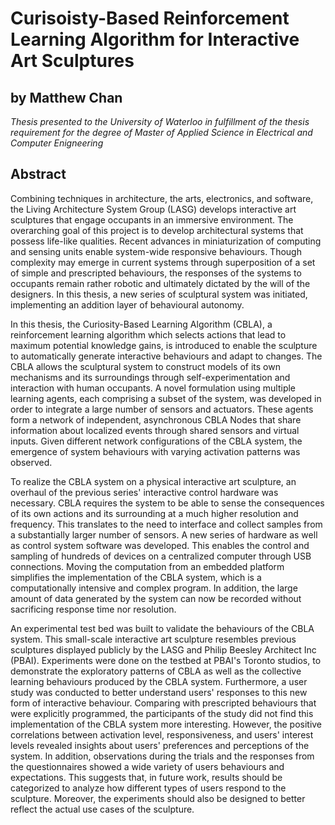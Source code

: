 
# Curisoisty-Based Reinforcement Learning Algorithm for Interactive Art Sculptures

## by Matthew Chan
*Thesis presented to the University of Waterloo in fulfillment of the thesis requirement for the degree of Master of Applied Science in Electrical and Computer Enigneering*


## Abstract

Combining techniques in architecture, the arts, electronics, and software, the Living Architecture System Group (LASG) develops interactive art sculptures that engage occupants in an immersive environment. The overarching goal of this project is to develop architectural systems that possess life-like qualities. Recent advances in miniaturization of computing and sensing units enable system-wide responsive behaviours. Though complexity may emerge in current systems through superposition of a set of simple and prescripted behaviours, the responses of the systems to occupants remain rather robotic and ultimately dictated by the will of the designers. In this thesis, a new series of sculptural system was initiated, implementing an addition layer of behavioural autonomy.  

In this thesis, the Curiosity-Based Learning Algorithm (CBLA), a reinforcement learning algorithm which selects actions that lead to maximum potential knowledge gains, is introduced to enable the sculpture to automatically generate interactive behaviours and adapt to changes. The CBLA allows the sculptural system to construct models of its own mechanisms and its surroundings through self-experimentation and interaction with human occupants. A novel formulation using multiple learning agents, each comprising a subset of the system, was developed in order to integrate a large number of sensors and actuators. These agents form a network of independent, asynchronous CBLA Nodes that share information about localized events through shared sensors and virtual inputs. Given different network configurations of the CBLA system, the emergence of system behaviours with varying activation patterns was observed.

To realize the CBLA system on a physical interactive art sculpture, an overhaul of the previous series' interactive control hardware was necessary. CBLA requires the system to be able to sense the consequences of its own actions and its surrounding at a much higher resolution and frequency. This translates to the need to interface and collect samples from a substantially larger number of sensors. A new series of hardware as well as control system software was developed. This enables the control and sampling of hundreds of devices on a centralized computer through USB connections. Moving the computation from an embedded platform simplifies the implementation of the CBLA system, which is a computationally intensive and complex program. In addition, the large amount of data generated by the system can now be recorded without sacrificing response time nor resolution.  

An experimental test bed was built to validate the behaviours of the CBLA system. This small-scale interactive art sculpture resembles previous sculptures displayed publicly by the LASG and Philip Beesley Architect Inc (PBAI). Experiments were done on the testbed at PBAI's Toronto studios, to demonstrate the exploratory patterns of CBLA as well as the collective learning behaviours produced by the CBLA system. Furthermore, a user study was conducted to better understand users' responses to this new form of interactive behaviour. Comparing with prescripted behaviours that were explicitly programmed, the participants of the study did not find this implementation of the CBLA system more interesting. However, the positive correlations between activation level, responsiveness, and users' interest levels revealed insights about users' preferences and perceptions of the system. In addition, observations during the trials and the responses from the questionnaires showed a wide variety of users behaviours and expectations. This suggests that, in future work, results should be categorized to analyze how different types of users respond to the sculpture. Moreover, the experiments should also be designed to better reflect the actual use cases of the sculpture. 
